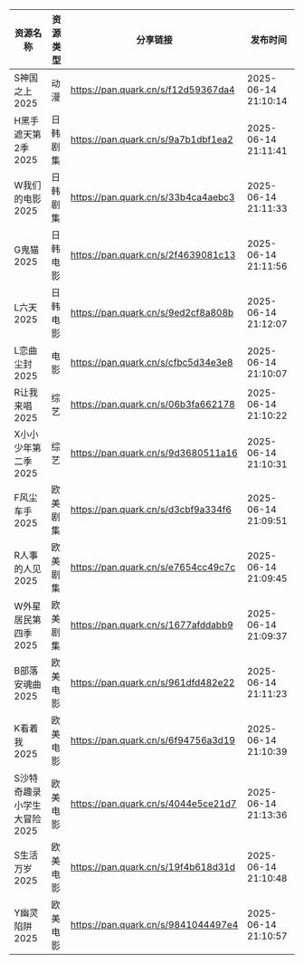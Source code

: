 | 资源名称             | 资源类型 | 分享链接                                | 发布时间                |
| ---------------- | ---- | ----------------------------------- | ------------------- |
| S神国之上2025        | 动漫   | https://pan.quark.cn/s/f12d59367da4 | 2025-06-14 21:10:14 |
| H黑手遮天第2季2025     | 日韩剧集 | https://pan.quark.cn/s/9a7b1dbf1ea2 | 2025-06-14 21:11:41 |
| W我们的电影2025       | 日韩剧集 | https://pan.quark.cn/s/33b4ca4aebc3 | 2025-06-14 21:11:33 |
| G鬼猫2025          | 日韩电影 | https://pan.quark.cn/s/2f4639081c13 | 2025-06-14 21:11:56 |
| L六天2025          | 日韩电影 | https://pan.quark.cn/s/9ed2cf8a808b | 2025-06-14 21:12:07 |
| L恋曲尘封2025        | 电影   | https://pan.quark.cn/s/cfbc5d34e3e8 | 2025-06-14 21:10:07 |
| R让我来唱2025        | 综艺   | https://pan.quark.cn/s/06b3fa662178 | 2025-06-14 21:10:22 |
| X小小少年第二季 2025    | 综艺   | https://pan.quark.cn/s/9d3680511a16 | 2025-06-14 21:10:31 |
| F风尘车手2025        | 欧美剧集 | https://pan.quark.cn/s/d3cbf9a334f6 | 2025-06-14 21:09:51 |
| R人事的人见2025       | 欧美剧集 | https://pan.quark.cn/s/e7654cc49c7c | 2025-06-14 21:09:45 |
| W外星居民第四季2025     | 欧美剧集 | https://pan.quark.cn/s/1677afddabb9 | 2025-06-14 21:09:37 |
| B部落安魂曲2025       | 欧美电影 | https://pan.quark.cn/s/961dfd482e22 | 2025-06-14 21:11:23 |
| K看着我2025         | 欧美电影 | https://pan.quark.cn/s/6f94756a3d19 | 2025-06-14 21:10:39 |
| S沙特奇趣录小学生大冒险2025 | 欧美电影 | https://pan.quark.cn/s/4044e5ce21d7 | 2025-06-14 21:13:36 |
| S生活万岁2025        | 欧美电影 | https://pan.quark.cn/s/19f4b618d31d | 2025-06-14 21:10:48 |
| Y幽灵陷阱2025        | 欧美电影 | https://pan.quark.cn/s/9841044497e4 | 2025-06-14 21:10:57 |
